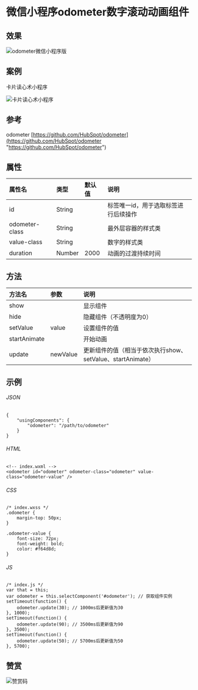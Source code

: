 # 微信小程序odometer数字滚动动画组件

## 效果

![odometer微信小程序版](https://www.qwqoffice.com/attached/image/20181128/20181128094219_37080.gif "odometer微信小程序版")

## 案例
卡片读心术小程序

![卡片读心术小程序](https://www.qwqoffice.com/assets/images/thought-reader-card-qrcode.jpg "卡片读心术小程序")

## 参考

odometer [https://github.com/HubSpot/odometer](https://github.com/HubSpot/odometer "https://github.com/HubSpot/odometer")

## 属性

| 属性名 | 类型 | 默认值 | 说明 |
| :------------ | :------------ | :------------ | :------------ |
| id | String |  | 标签唯一id，用于选取标签进行后续操作 |
| odometer-class | String |  | 最外层容器的样式类 |
| value-class | String |  | 数字的样式类 |
| duration | Number | 2000 | 动画的过渡持续时间 |

## 方法

| 方法名 | 参数 | 说明 |
| :------------ | :------------ | :------------ |
| show |  | 显示组件 |
| hide  |  | 隐藏组件（不透明度为0） |
| setValue | value | 设置组件的值 |
| startAnimate |  | 开始动画 |
| update |  newValue | 更新组件的值（相当于依次执行show、setValue、startAnimate） |

## 示例

###### JSON
    {
    	"usingComponents": {
    		"odometer": "/path/to/odometer"
    	}
    }
	
###### HTML
    <!-- index.wxml -->
    <odometer id="odometer" odometer-class="odometer" value-class="odometer-value" />

###### CSS
    /* index.wxss */
    .odometer {
        margin-top: 50px;
    }
    
    .odometer-value {
        font-size: 72px;
        font-weight: bold;
        color: #f64d8d;
    }

###### JS
    /* index.js */
    var that = this;
    var odometer = this.selectComponent('#odometer'); // 获取组件实例
    setTimeout(function() {
    	odometer.update(30); // 1000ms后更新值为30
    }, 1000);
    setTimeout(function() {
    	odometer.update(90); // 3500ms后更新值为90
    }, 3500);
    setTimeout(function() {
    	odometer.update(50); // 5700ms后更新值为50
    }, 5700);

## 赞赏
![赞赏码](https://www.qwqoffice.com/html2wxml/images/admiring-qrcode.png "赞赏码")
